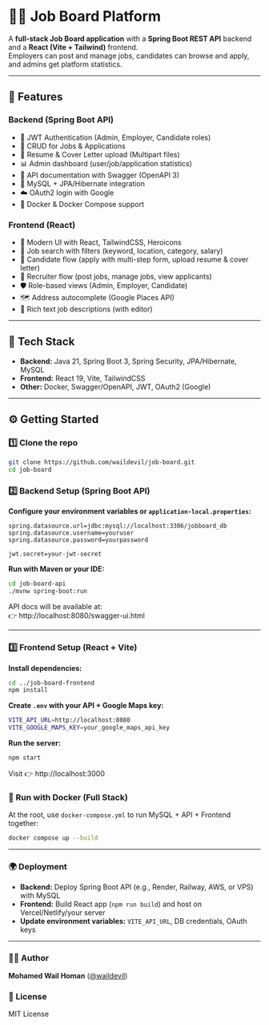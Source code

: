 # 🧑‍💼 Job Board Platform

A **full-stack Job Board application** with a **Spring Boot REST API** backend and a **React (Vite + Tailwind)** frontend.  
Employers can post and manage jobs, candidates can browse and apply, and admins get platform statistics.

---

## 🚀 Features

### Backend (Spring Boot API)
- 🔐 JWT Authentication (Admin, Employer, Candidate roles)
- 📄 CRUD for Jobs & Applications
- 📎 Resume & Cover Letter upload (Multipart files)
- 📊 Admin dashboard (user/job/application statistics)
- 🧭 API documentation with Swagger (OpenAPI 3)
- 🐬 MySQL + JPA/Hibernate integration
- ☁️ OAuth2 login with Google
- 🐳 Docker & Docker Compose support

### Frontend (React)
- 🎨 Modern UI with React, TailwindCSS, Heroicons
- 🔎 Job search with filters (keyword, location, category, salary)
- 👤 Candidate flow (apply with multi-step form, upload resume & cover letter)
- 🏢 Recruiter flow (post jobs, manage jobs, view applicants)
- 🛡️ Role-based views (Admin, Employer, Candidate)
- 🗺️ Address autocomplete (Google Places API)
- 📄 Rich text job descriptions (with editor)

---

## 🧰 Tech Stack

- **Backend:** Java 21, Spring Boot 3, Spring Security, JPA/Hibernate, MySQL  
- **Frontend:** React 19, Vite, TailwindCSS  
- **Other:** Docker, Swagger/OpenAPI, JWT, OAuth2 (Google)

---

## ⚙️ Getting Started

### 1️⃣ Clone the repo
```bash
git clone https://github.com/waildevil/job-board.git
cd job-board
```

### 2️⃣ Backend Setup (Spring Boot API)

**Configure your environment variables or `application-local.properties`:**
```properties
spring.datasource.url=jdbc:mysql://localhost:3306/jobboard_db
spring.datasource.username=youruser
spring.datasource.password=yourpassword

jwt.secret=your-jwt-secret
```

**Run with Maven or your IDE:**
```bash
cd job-board-api
./mvnw spring-boot:run
```

API docs will be available at:  
👉 http://localhost:8080/swagger-ui.html

---

### 3️⃣ Frontend Setup (React + Vite)

**Install dependencies:**
```bash
cd ../job-board-frontend
npm install
```

**Create `.env` with your API + Google Maps key:**
```bash
VITE_API_URL=http://localhost:8080
VITE_GOOGLE_MAPS_KEY=your_google_maps_api_key
```

**Run the server:**
```bash
npm start
```

Visit 👉 http://localhost:3000


### 🐳 Run with Docker (Full Stack)

At the root, use `docker-compose.yml` to run MySQL + API + Frontend together:

```bash
docker compose up --build
```

---

### 🌍 Deployment

- **Backend:** Deploy Spring Boot API (e.g., Render, Railway, AWS, or VPS) with MySQL  
- **Frontend:** Build React app (`npm run build`) and host on Vercel/Netlify/your server  
- **Update environment variables:** `VITE_API_URL`, DB credentials, OAuth keys  

---


### 👨‍💻 Author

**Mohamed Wail Homan** ([@waildevil](https://github.com/waildevil))


### 📜 License

MIT License

